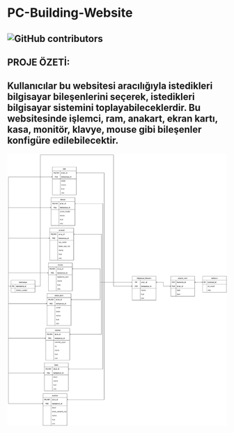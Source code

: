 # PC-Building-Website


![GitHub contributors](https://img.shields.io/github/contributors/Rekl0w/PC-Building-Website)
---------------------------

PROJE ÖZETİ:
-----------------------------
Kullanıcılar bu websitesi aracılığıyla istedikleri bilgisayar bileşenlerini seçerek,
istedikleri bilgisayar sistemini toplayabileceklerdir.
Bu websitesinde işlemci, ram, anakart, ekran kartı, kasa, monitör, klavye, mouse gibi
bileşenler konfigüre edilebilecektir.
----------------------------
![ERModel](https://github.com/Rekl0w/PC-Building-Website/blob/main/docs/ER_Diagram.jpg?raw=true)